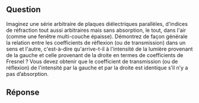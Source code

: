 ## Question

Imaginez une série arbitraire de plaques diélectriques parallèles, d'indices de réfraction tout aussi arbitraires mais sans absorption, le tout, dans l'air (comme une fenêtre multi-couche épaisse).  Démontrez de façon générale la relation entre les coefficients de réflexion (ou de transmission) dans un sens et l'autre, c'est-à-dire qu'arrive-t-il à l'intensité de la lumière provenant de la gauche et celle provenant de la droite en termes de coefficients de Fresnel ? Vous devez obtenir que le coefficient de transmission (ou de réflexion) de l'intensité par la gauche et par la droite est identique s’il n’y a pas d’absorption.

## Réponse